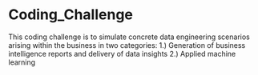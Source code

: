 # Coding_Challenge
This coding challenge is to simulate concrete data engineering scenarios arising within the business in two categories: 1.) Generation of business intelligence reports and delivery of data insights 2.) Applied machine learning
